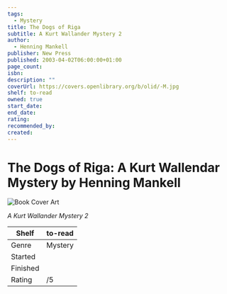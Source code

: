 ```yaml
---
tags:
  - Mystery
title: The Dogs of Riga
subtitle: A Kurt Wallander Mystery 2
author:
  - Henning Mankell
publisher: New Press
published: 2003-04-02T06:00:00+01:00
page_count:
isbn:
description: ""
coverUrl: https://covers.openlibrary.org/b/olid/-M.jpg
shelf: to-read
owned: true
start_date:
end_date:
rating:
recommended_by:
created:
---
```


# The Dogs of Riga: A Kurt Wallendar Mystery by Henning Mankell

![Book Cover Art](https://covers.openlibrary.org/b/olid/-M.jpg)

_A Kurt Wallander Mystery 2_

| Shelf | to-read |
| --- | --- |
| Genre | Mystery |
| Started |  |
| Finished |  |
| Rating | /5 |

